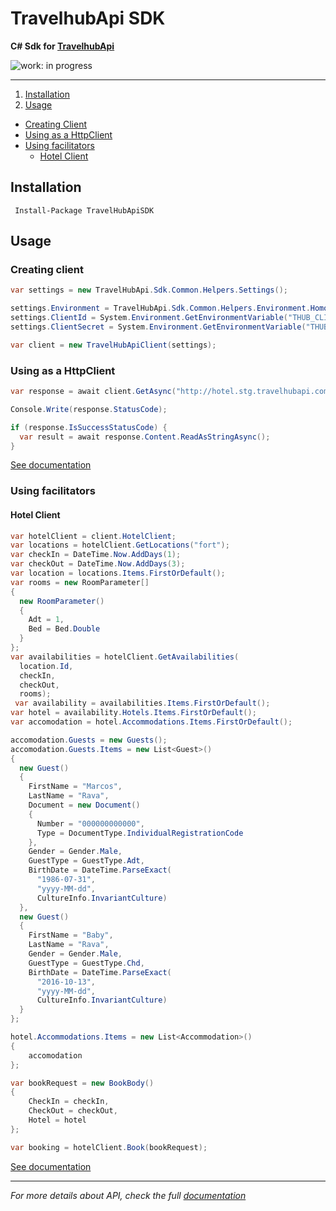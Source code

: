 # TravelhubApi SDK

**C# Sdk for [TravelhubApi](http://www.travelhubapi.com.br/)**

![work: in progress](https://img.shields.io/badge/work-in%20progress-orange.svg)

---

1. [Installation](#installation)
2. [Usage](#usage)
  - [Creating Client](#creating-client)
  - [Using as a HttpClient](#using-as-a-httpclient)
  - [Using facilitators](#using-facilitators)
    - [Hotel Client](#hotel-client)

## Installation

```
 Install-Package TravelHubApiSDK
```


## Usage

### Creating client

```cs
var settings = new TravelHubApi.Sdk.Common.Helpers.Settings();

settings.Environment = TravelHubApi.Sdk.Common.Helpers.Environment.Homolog;
settings.ClientId = System.Environment.GetEnvironmentVariable("THUB_CLIENT_ID");
settings.ClientSecret = System.Environment.GetEnvironmentVariable("THUB_CLIENT_SECRET");

var client = new TravelHubApiClient(settings);
```

### Using as a HttpClient

```cs
var response = await client.GetAsync("http://hotel.stg.travelhubapi.com.br/v1/locations/sao");

Console.Write(response.StatusCode);

if (response.IsSuccessStatusCode) {
  var result = await response.Content.ReadAsStringAsync();
}

```
[See documentation](client/README.md)

### Using facilitators

#### Hotel Client

```cs
var hotelClient = client.HotelClient;
var locations = hotelClient.GetLocations("fort");
var checkIn = DateTime.Now.AddDays(1);
var checkOut = DateTime.Now.AddDays(3);
var location = locations.Items.FirstOrDefault();
var rooms = new RoomParameter[]
{
  new RoomParameter()
  {
    Adt = 1,
    Bed = Bed.Double
  }
};
var availabilities = hotelClient.GetAvailabilities(
  location.Id,
  checkIn,
  checkOut,
  rooms);
 var availability = availabilities.Items.FirstOrDefault();
var hotel = availability.Hotels.Items.FirstOrDefault();
var accomodation = hotel.Accommodations.Items.FirstOrDefault();

accomodation.Guests = new Guests();
accomodation.Guests.Items = new List<Guest>()
{
  new Guest()
  {
    FirstName = "Marcos",
    LastName = "Rava",
    Document = new Document()
    {
      Number = "000000000000",
      Type = DocumentType.IndividualRegistrationCode
    },
    Gender = Gender.Male,
    GuestType = GuestType.Adt,
    BirthDate = DateTime.ParseExact(
      "1986-07-31",
      "yyyy-MM-dd",
      CultureInfo.InvariantCulture)
  },
  new Guest()
  {
    FirstName = "Baby",
    LastName = "Rava",
    Gender = Gender.Male,
    GuestType = GuestType.Chd,
    BirthDate = DateTime.ParseExact(
      "2016-10-13",
      "yyyy-MM-dd",
      CultureInfo.InvariantCulture)
  }
};

hotel.Accommodations.Items = new List<Accommodation>()
{
    accomodation
};

var bookRequest = new BookBody()
{
    CheckIn = checkIn,
    CheckOut = checkOut,
    Hotel = hotel
};

var booking = hotelClient.Book(bookRequest);
```

[See documentation](hotel/README.md)

---

*For more details about API, check the full [documentation](http://dev.travelhubapi.com.br/)*

